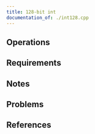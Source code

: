 ```yaml
---
title: 128-bit int
documentation_of: ./int128.cpp
---
```


## Operations

## Requirements

## Notes

## Problems

## References
